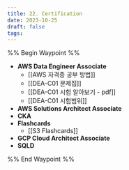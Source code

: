 ```yaml
---
title: 22. Certification
date: 2023-10-25
draft: false
tags: 
---
```

%% Begin Waypoint %%
- **AWS Data Engineer Associate**
	- [[AWS 자격증 공부 방법]]
	- [[DEA-C01 문제집]]
	- [[DEA-C01 시험 알아보기 - pdf]]
	- [[DEA-C01 시험범위]]
- **AWS Solutions Architect Associate**
- **CKA**
- **Flashcards**
	- [[S3 Flashcards]]
- **GCP Cloud Architect Associate**
- **SQLD**

%% End Waypoint %%

